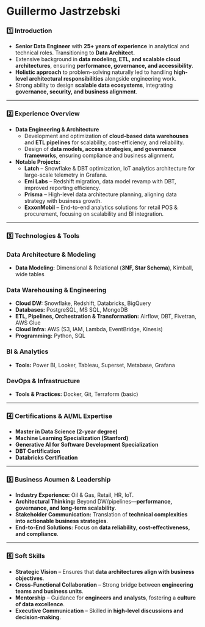 # Guillermo Jastrzebski

### **1️⃣ Introduction**

- **Senior Data Engineer**  with **25+ years of experience** in analytical and technical roles. Transitioning to **Data Architect.**
- Extensive background in **data modeling, ETL, and scalable cloud architectures**, ensuring **performance, governance, and accessibility**.
- **Holistic approach** to problem-solving naturally led to handling **high-level architectural responsibilities** alongside engineering work.
- Strong ability to design **scalable data ecosystems**, integrating **governance, security, and business alignment**.

---

### **2️⃣ Experience Overview**

- **Data Engineering & Architecture**
    - Development and optimization of **cloud-based data warehouses** and **ETL pipelines** for scalability, cost-efficiency, and reliability.
    - Design of **data models, access strategies, and governance frameworks**, ensuring compliance and business alignment.
- **Notable Projects:**
    - **Latch** – Snowflake & DBT optimization, IoT analytics architecture for large-scale telemetry in Grafana.
    - **Emi Labs** – Redshift migration, data model revamp with DBT, improved reporting efficiency.
    - **Prisma** – High-level data architecture planning, aligning data strategy with business growth.
    - **ExxonMobil** – End-to-end analytics solutions for retail POS & procurement, focusing on scalability and BI integration.

---

### **3️⃣ Technologies & Tools**

### **Data Architecture & Modeling**

- **Data Modeling:** Dimensional & Relational (**3NF, Star Schema**), Kimball, wide tables

### **Data Warehousing & Engineering**

- **Cloud DW:** Snowflake, Redshift, Databricks, BigQuery
- **Databases:** PostgreSQL, MS SQL, MongoDB
- **ETL, Pipelines, Orchestration & Transformation:** Airflow, DBT, Fivetran, AWS Glue
- **Cloud Infra:** AWS (S3, IAM, Lambda, EventBridge, Kinesis)
- **Programming:** Python, SQL

### **BI & Analytics**

- **Tools:** Power BI, Looker, Tableau, Superset, Metabase, Grafana

### **DevOps & Infrastructure**

- **Tools & Practices:** Docker, Git, Terraform (basic)

---

### **4️⃣ Certifications & AI/ML Expertise**

- **Master in Data Science (2-year degree)**
- **Machine Learning Specialization (Stanford)**
- **Generative AI for Software Development Specialization**
- **DBT Certification**
- **Databricks Certification**

---

### **5️⃣ Business Acumen & Leadership**

- **Industry Experience:** Oil & Gas, Retail, HR, IoT.
- **Architectural Thinking:** Beyond DW/pipelines—**performance, governance, and long-term scalability**.
- **Stakeholder Communication:** Translation of **technical complexities into actionable business strategies**.
- **End-to-End Solutions:** Focus on **data reliability, cost-effectiveness, and compliance**.

---

### 6️⃣ Soft Skills

- **Strategic Vision** – Ensures that **data architectures align with business objectives**.
- **Cross-Functional Collaboration** – Strong bridge between **engineering teams and business units**.
- **Mentorship** – Guidance for **engineers and analysts**, fostering a **culture of data excellence**.
- **Executive Communication** – Skilled in **high-level discussions and decision-making**.
